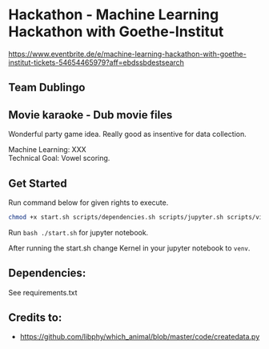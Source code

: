 # Hackathon - Machine Learning Hackathon with Goethe-Institut
https://www.eventbrite.de/e/machine-learning-hackathon-with-goethe-institut-tickets-54654465979?aff=ebdssbdestsearch

## Team Dublingo
## Movie karaoke - Dub movie files
Wonderful party game idea. Really good as insentive for data collection.   

Machine Learning: XXX    
Technical Goal: Vowel scoring.

## Get Started
Run command below for given rights to execute.
```bash
chmod +x start.sh scripts/dependencies.sh scripts/jupyter.sh scripts/virtualenv.sh
```

Run ```bash ./start.sh``` for jupyter notebook.   

After running the start.sh change Kernel in your jupyter notebook to ```venv```.

## Dependencies:
See requirements.txt


## Credits to:
- https://github.com/libphy/which_animal/blob/master/code/createdata.py
